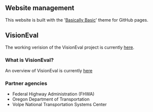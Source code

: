 ## Website management

This website is built with the '[Basically Basic](https://github.com/mmistakes/jekyll-theme-basically-basic)' theme for GitHub pages. 

## VisionEval

The working verision of the VisionEval project is currently [here](https://github.com/gregorbj/VisionEval).

### What is VisionEval?

An overview of VisionEval is currently [here](https://gregorbj.github.io/VisionEval/)

### Partner agencies

- Federal Highway Administration (FHWA)
- Oregon Department of Transportation
- Volpe National Transportation Systems Center
